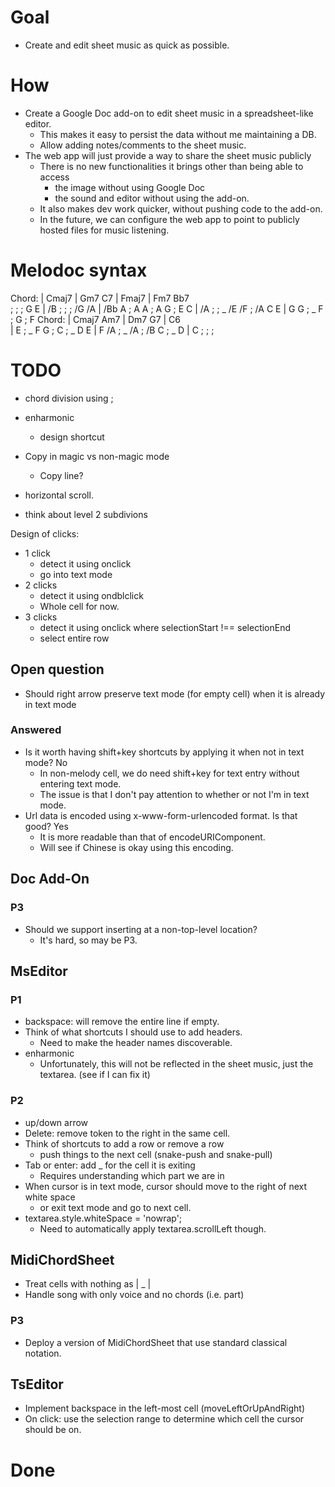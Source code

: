 # Goal

- Create and edit sheet music as quick as possible.

# How

- Create a Google Doc add-on to edit sheet music in a spreadsheet-like editor.
  - This makes it easy to persist the data without me maintaining a DB.
  - Allow adding notes/comments to the sheet music.
- The web app will just provide a way to share the sheet music publicly
  - There is no new functionalities it brings other than being able to access
    - the image without using Google Doc
    - the sound and editor without using the add-on.
  - It also makes dev work quicker, without pushing code to the add-on.
  - In the future, we can configure the web app to point to publicly hosted files for music listening.

# Melodoc syntax

Chord:    | Cmaj7                 | Gm7 C7                   | Fmaj7                         | Fm7 Bb7          
; ; ; G E | /B ; ; ; /G /A        | /Bb A ; A A ; A G ; E C  | /A ; ; _ /E /F ; /A C E       | G G ; _ F ; G ; F
Chord:    | Cmaj7 Am7             | Dm7 G7                   | C6                           
          | E ; _ F G ; C ; _ D E | F /A ; _ /A ; /B C ; _ D | C ; ; ;   

# TODO

- chord division using ;
- enharmonic
  - design shortcut
- Copy in magic vs non-magic mode
  - Copy line?

- horizontal scroll.
- think about level 2 subdivions

Design of clicks:
- 1 click
  - detect it using onclick
  - go into text mode
- 2 clicks
  - detect it using ondblclick
  - Whole cell for now.
- 3 clicks
  - detect it using onclick where selectionStart !== selectionEnd
  - select entire row

## Open question

- Should right arrow preserve text mode (for empty cell) when it is already in text mode

### Answered
- Is it worth having shift+key shortcuts by applying it when not in text mode? No
  - In non-melody cell, we do need shift+key for text entry without entering text mode.
  - The issue is that I don't pay attention to whether or not I'm in text mode.
- Url data is encoded using x-www-form-urlencoded format. Is that good? Yes
  - It is more readable than that of encodeURIComponent.
  - Will see if Chinese is okay using this encoding.

## Doc Add-On


### P3
- Should we support inserting at a non-top-level location?
  - It's hard, so may be P3.

## MsEditor
### P1

- backspace: will remove the entire line if empty.
- Think of what shortcuts I should use to add headers.
  - Need to make the header names discoverable.
- enharmonic
  - Unfortunately, this will not be reflected in the sheet music, just the textarea. (see if I can fix it)

### P2

- up/down arrow
- Delete: remove token to the right in the same cell.
- Think of shortcuts to add a row or remove a row
  - push things to the next cell (snake-push and snake-pull)
- Tab or enter: add _ for the cell it is exiting
  - Requires understanding which part we are in
- When cursor is in text mode, cursor should move to the right of next white space
  - or exit text mode and go to next cell.
- textarea.style.whiteSpace = 'nowrap';
  - Need to automatically apply textarea.scrollLeft though.

## MidiChordSheet

- Treat cells with nothing as | _ |
- Handle song with only voice and no chords (i.e. part)

### P3
- Deploy a version of MidiChordSheet that use standard classical notation.

## TsEditor

- Implement backspace in the left-most cell (moveLeftOrUpAndRight)
- On click: use the selection range to determine which cell the cursor should be on.

# Done


